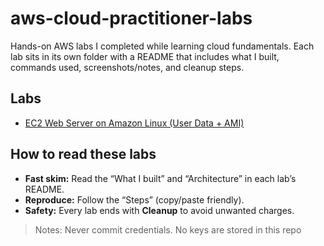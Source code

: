 # aws-cloud-practitioner-labs
Hands-on AWS labs I completed while learning cloud fundamentals. Each lab sits in its own folder with a README that includes what I built, commands used, screenshots/notes, and cleanup steps.
## Labs
- [EC2 Web Server on Amazon Linux (User Data + AMI)](./ec2-webserver-amazon-linux/)
## How to read these labs
- **Fast skim:** Read the “What I built” and “Architecture” in each lab’s README.
- **Reproduce:** Follow the “Steps” (copy/paste friendly).
- **Safety:** Every lab ends with **Cleanup** to avoid unwanted charges.
> Notes: Never commit credentials. No keys are stored in this repo
